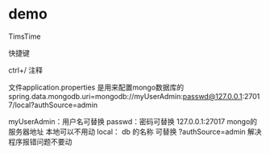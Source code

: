 # demo
 TimsTime

快捷键 

ctrl+/     注释

文件application.properties 是用来配置mongo数据库的
spring.data.mongodb.uri=mongodb://myUserAdmin:passwd@127.0.0.1:27017/local?authSource=admin

myUserAdmin：用户名可替换
passwd：密码可替换
127.0.0.1:27017    mongo的服务器地址 本地可以不用动
local：   db 的名称 可替换
?authSource=admin   解决程序报错问题不要动
